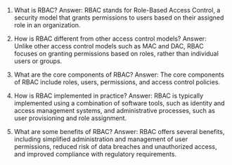 1. What is RBAC?
Answer: RBAC stands for Role-Based Access Control, a security model that grants permissions to users based on their assigned role in an organization.

2. How is RBAC different from other access control models?
Answer: Unlike other access control models such as MAC and DAC, RBAC focuses on granting permissions based on roles, rather than individual users or groups.

3. What are the core components of RBAC?
Answer: The core components of RBAC include roles, users, permissions, and access control policies.

4. How is RBAC implemented in practice?
Answer: RBAC is typically implemented using a combination of software tools, such as identity and access management systems, and administrative processes, such as user provisioning and role assignment.

5. What are some benefits of RBAC?
Answer: RBAC offers several benefits, including simplified administration and management of user permissions, reduced risk of data breaches and unauthorized access, and improved compliance with regulatory requirements.